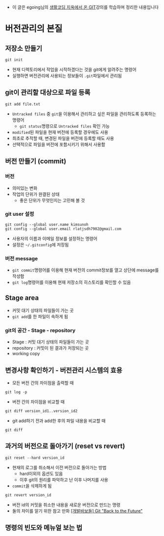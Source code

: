 * 이 글은 egoing님의 [생활코딩 지옥에서 온 GIT](https://opentutorials.org/course/2708)강의를 학습하며 정리한 내용입니다

# 버전관리의 본질

## 저장소 만들기
```
git init
```
- 현재 디렉토리에서 작업을 시작하겠다는 것을 git에게 알려주는 명령어
- 실행하면 버전관리에 사용되는 정보들이 `.git`파일에서 관리됨

## git이 관리할 대상으로 파일 등록
```
git add file.txt
```
- `Untracked files` 중 `git`을 이용해서 관리하고 싶은 파일을 관리하도록 등록하는 명령어
	- `git status`명령으로 `Untracked files` 확인 가능
- `modified`된 파일을 현재 버전에 등록할 경우에도 사용
- 최초로 추적할 때, 변경된 파일을 버전에 등록할 때도 사용
- 선택적으로 파일을 버전에 포함시키기 위해서 사용함

## 버전 만들기 (commit)
### 버전
- 의미있는 변화
- 작업의 단위가 완결된 상태
	- 좋은 단위가 무엇인지는 고민해 볼 것

### git user 설정
```
git config --global user.name kimsunoh
git config --global user.email rlatjsdh7902@gmail.com
```
- 사용자의 이름과 이메일 정보를 설정하는 명령어
- 설정은 `~/.gitconfig`에 저장됨

### 버전 message
- `git commit`명령어를 이용해 현재 버전의 commit정보를 열고 상단에 message를 작성함
- `git log`명령어를 이용해 현재 저장소의 히스토리를 확인할 수 있음

## Stage area
- 커밋 대기 상태의 파일들이 가는 곳
- `git add`를 한 파일이 속하게 됨

### git의 공간 - Stage - repository
- Stage : 커밋 대기 상태의 파일들이 가는 곳
- repository : 커밋이 된 결과가 저장되는 곳
- working copy

## 변경사항 확인하기 - 버전관리 시스템의 효용
- 모든 버전 간의 차이점을 출력할 때
```
git log -p
```

- 버전 간의 차이점을 비교할 때
```
git diff version_id1..version_id2
```

- git add하기 전과 add한 후의 파일 내용을 비교할 때
```
git diff
```

## 과거의 버전으로 돌아가기 (reset vs revert)
```
git reset --hard version_id
```
- 현재의 로그를 취소해서 이전 버전으로 돌아가는 방법
	- hard이외의 옵션도 있음
	- 이후 git의 원리를 파악하고 난 이후 나머지를 사용
- `commit`을 삭제하게 됨
```
git revert version_id
```
- 버전 id의 커밋을 취소한 내용을 새로운 버전으로 만드는 명령
- 둘의 차이를 알기 위한 참고 만화 [\[개발바보들\] Git "Back to the Future"](https://www.popit.kr/개발바보들-git-back-to-the-future/)

## 명령의 빈도와 메뉴얼 보는 법


